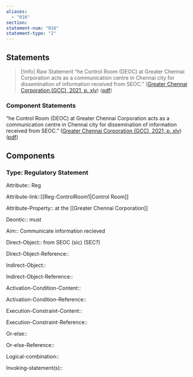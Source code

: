 ```yaml
---
aliases:
  - "016"
section: 
statement-num: "016"
statement-type: "2"
---
```

## Statements
> [!info] Raw Statement
> “he Control Room (DEOC) at Greater Chennai Corporation acts as a communication centre in Chennai city for dissemination of information received from SEOC.” ([Greater Chennai Corporation (GCC), 2021, p. xlv](zotero://select/library/items/AZZSXLC8)) ([pdf](zotero://open-pdf/library/items/ZWDYK52D?page=45&annotation=F8K2WXB5)) 
> 

### Component Statements
“he Control Room (DEOC) at Greater Chennai Corporation acts as a communication centre in Chennai city for dissemination of information received from SEOC.” ([Greater Chennai Corporation (GCC), 2021, p. xlv](zotero://select/library/items/AZZSXLC8)) ([pdf](zotero://open-pdf/library/items/ZWDYK52D?page=45&annotation=F8K2WXB5)) 
## Components
### Type: Regulatory Statement
Attribute:: Reg

Attribute-link::[[Reg-ControlRoom1|Control Room]] 

Attribute-Property:: at the [[Greater Chennai Corporation]]


Deontic:: must


Aim:: Communicate information recieved


Direct-Object:: from SEOC (sic) (SEC?)

Direct-Object-Reference:: 


Indirect-Object::

Indirect-Object-Reference:: 


Activation-Condition-Content::

Activation-Condition-Reference:: 


Execution-Constraint-Content::

Execution-Constraint-Reference:: 


Or-else::

Or-else-Reference:: 


Logical-combination::


Invoking-statement(s)::
